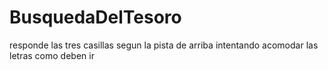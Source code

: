 # BusquedaDelTesoro
responde las tres casillas segun la pista de arriba intentando acomodar las letras como deben ir
